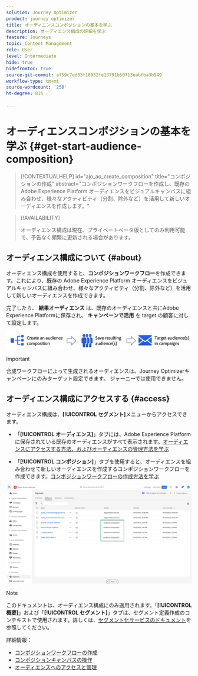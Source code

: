 ```yaml
---
solution: Journey Optimizer
product: journey optimizer
title: オーディエンスコンポジションの基本を学ぶ
description: オーディエンス構成の詳細を学ぶ
feature: Journeys
topic: Content Management
role: User
level: Intermediate
hide: true
hidefromtoc: true
source-git-commit: af59c7ed83f18932fe13791b50713eabfba3b549
workflow-type: tm+mt
source-wordcount: '250'
ht-degree: 81%

---
```


# オーディエンスコンポジションの基本を学ぶ {#get-start-audience-composition}

>[!CONTEXTUALHELP]
>id="ajo_ao_create_composition"
>title="コンポジションの作成"
>abstract="コンポジションワークフローを作成し、既存の Adobe Experience Platform オーディエンスをビジュアルキャンバスに組み合わせ、様々なアクティビティ（分割、除外など）を活用して新しいオーディエンスを作成します。"

>[!AVAILABILITY]
>
>オーディエンス構成は現在、プライベートベータ版としてのみ利用可能で、予告なく頻繁に更新される場合があります。

## オーディエンス構成について {#about}

オーディエンス構成を使用すると、**コンポジションワークフロー**&#x200B;を作成できます。これにより、既存の Adobe Experience Platform オーディエンスをビジュアルキャンバスに組み合わせ、様々なアクティビティ（分割、除外など）を活用して新しいオーディエンスを作成できます。

完了したら、 **結果オーディエンス** は、既存のオーディエンスと共にAdobe Experience Platformに保存され、 **キャンペーンで活用** を target の顧客に対して設定します。

![](assets/audiences-process.png)

>[!IMPORTANT]
>
>合成ワークフローによって生成されるオーディエンスは、Journey Optimizerキャンペーンにのみターゲット設定できます。 ジャーニーでは使用できません。

## オーディエンス構成にアクセスする {#access}

オーディエンス構成は、**[!UICONTROL セグメント]**&#x200B;メニューからアクセスできます。

* 「**[!UICONTROL オーディエンス]**」タブには、Adobe Experience Platform に保存されている既存のオーディエンスがすべて表示されます。[オーディエンスにアクセスする方法、およびオーディエンスの管理方法を学ぶ](access-audiences.md)

* 「**[!UICONTROL コンポジション]**」タブを使用すると、オーディエンスを組み合わせて新しいオーディエンスを作成するコンポジションワークフローを作成できます。[コンポジションワークフローの作成方法を学ぶ](create-compositions.md)

![](assets/audiences-list.png)

>[!NOTE]
>
>このドキュメントは、オーディエンス構成にのみ適用されます。「**[!UICONTROL 概要]**」および「**[!UICONTROL セグメント]**」タブは、セグメント定義作成のコンテキストで使用されます。詳しくは、[セグメント化サービスのドキュメント](https://experienceleague.adobe.com/docs/experience-platform/segmentation/ui/overview.html?lang=ja)を参照してください。

詳細情報：

* [コンポジションワークフローの作成](create-compositions.md)
* [コンポジションキャンバスの操作](composition-canvas.md)
* [オーディエンスへのアクセスと管理](access-audiences.md)
